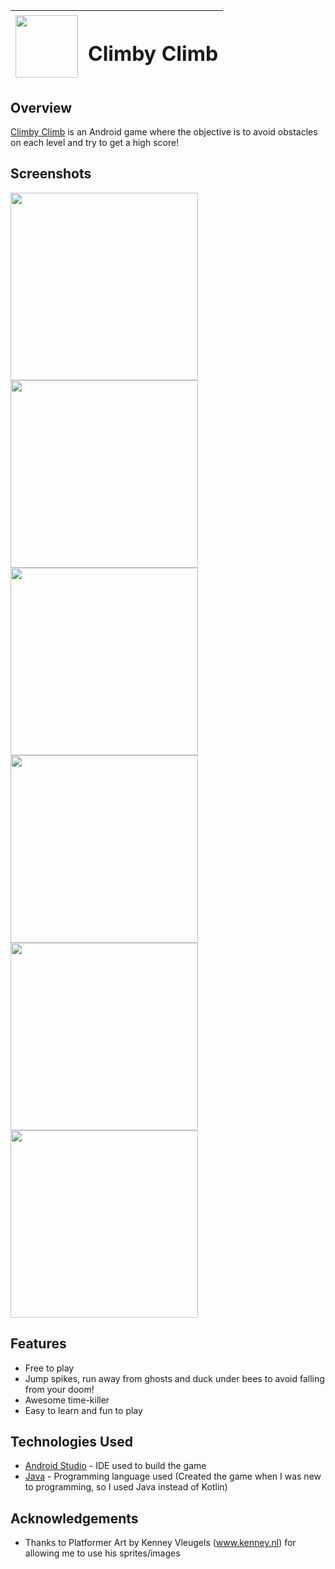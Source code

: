 | <img width="100" height="100" src="app/src/main/applogocircle-web.png"/> |<h1>Climby Climb</h1>| 
| :---         |     :---:      | 

## Overview

[Climby Climb](https://play.google.com/store/apps/details?id=com.game.thanu.gameapp) is an Android game where the objective is to avoid obstacles on each level and try to get a high score! 

## Screenshots

<img width = 300 src="Screenshots/Screenshot_20180717-170842.png"/> <img width = 300 src="Screenshots/Screenshot_20180717-170847.png"/>
<img width = 300 src="Screenshots/Screenshot_20180717-170857.png"/> <img width = 300 src="Screenshots/Screenshot_20180717-171442.png"/>
<img width = 300 src="Screenshots/Screenshot_20180717-171500.png"/> <img width = 300 src="Screenshots/Screenshot_20180717-171528.png"/>

## Features

- Free to play
- Jump spikes, run away from ghosts and duck under bees to avoid falling from your doom!
- Awesome time-killer
- Easy to learn and fun to play

## Technologies Used

- [Android Studio](https://developer.android.com/studio) - IDE used to build the game
- [Java](https://www.java.com/en/download/) - Programming language used (Created the game when I was new to programming, so I used Java instead of Kotlin)

## Acknowledgements

- Thanks to Platformer Art by Kenney Vleugels (www.kenney.nl) for allowing me to use his sprites/images
